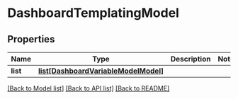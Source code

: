 # DashboardTemplatingModel

## Properties
Name | Type | Description | Notes
------------ | ------------- | ------------- | -------------
**list** | [**list[DashboardVariableModelModel]**](DashboardVariableModelModel.md) |  | 

[[Back to Model list]](../README.md#documentation-for-models) [[Back to API list]](../README.md#documentation-for-api-endpoints) [[Back to README]](../README.md)


